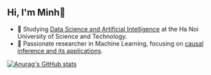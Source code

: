 ## Hi, I'm Minh👋


- 🌱 Studying [Data Science and Artificial Intelligence](https://ts.hust.edu.vn/en/program/data-science-and-artificial-intelligence-advanced-program) at the Ha Noi University of Science and Technology.
- 🎨 Passionate researcher in Machine Learning, focusing on [causal inference and its applications](https://arxiv.org/html/2403.11219v1).

[![Anurag's GitHub stats](https://github-readme-stats.vercel.app/api?username=Helooeverybody)](https://github.com/anuraghazra/github-readme-stats)
